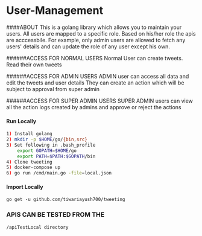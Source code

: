 # User-Management


####ABOUT
This is a golang library which allows you to maintain your users.
All users are mapped to a specific role. Based on his/her role the apis are acccessbile.
For example, only admin users are allowed to fetch any users' details and can update the role of any user except his own.

######ACCESS FOR NORMAL USERS
Normal User can create tweets. Read their own tweets

######ACCESS FOR ADMIN USERS
ADMIN user can access all data and edit the tweets and user details
They can create an action which will be subject to approval from super admin

######ACCESS FOR SUPER ADMIN USERS
SUPER ADMIN users can view all the action logs created by admins and approve or reject the actions


#### Run Locally
```bash
1) Install golang
2) mkdir -p $HOME/go/{bin,src} 
3) Set following in .bash_profile 
	export GOPATH=$HOME/go
	export PATH=$PATH:$GOPATH/bin
4) Clone tweeting
5) docker-compose up
6) go run /cmd/main.go -file=local.json
```

#### Import Locally
```
go get -u github.com/tiwariayush700/tweeting
```

### APIS CAN BE TESTED FROM THE
 `/apiTestLocal directory`